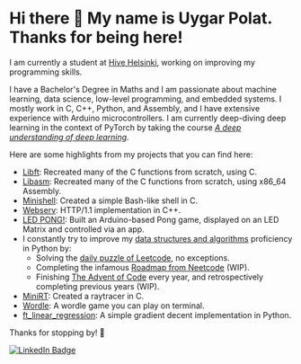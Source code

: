 # Hi there 👋 My name is Uygar Polat. Thanks for being here!

I am currently a student at [Hive Helsinki](hive.fi), working on improving my programming skills.

I have a Bachelor's Degree in Maths and I am passionate about machine learning, data science, low-level programming, and embedded systems. I mostly work in C, C++, Python, and Assembly, and I have extensive experience with Arduino microcontrollers. I am currently deep-diving deep learning in the context of PyTorch by taking the course [*A deep understanding of deep learning*](https://www.udemy.com/course/deeplearning_x/).

Here are some highlights from my projects that you can find here:

* [Libft](https://github.com/uygarpolat/libft): Recreated many of the C functions from scratch, using C.
* [Libasm](https://github.com/uygarpolat/libasm): Recreated many of the C functions from scratch, using x86_64 Assembly.
* [Minishell](https://github.com/uygarpolat/minishell): Created a simple Bash-like shell in C.
* [Webserv](https://github.com/cpireyre/webserv): HTTP/1.1 implementation in C++.
* [LED PONG!](https://github.com/uygarpolat/LED-Pong): Built an Arduino-based Pong game, displayed on an LED Matrix and controlled via an app.
* I constantly try to improve my [data structures and algorithms](https://www.w3schools.com/dsa/dsa_intro.php) proficiency in Python by:
	- Solving the [daily puzzle of Leetcode](https://github.com/uygarpolat/leetcode-daily), no exceptions.
	- Completing the infamous [Roadmap from Neetcode](https://github.com/uygarpolat/neetcode-roadmap) (WIP).
	- Finishing [The Advent of Code](https://github.com/uygarpolat/advent-of-code) every year, and retrospectively completing previous years (WIP).
* [MiniRT](https://github.com/cpireyre/miniRT): Created a raytracer in C.
* [Wordle](https://github.com/uygarpolat/ft_wordle): A wordle game you can play on terminal.
* [ft_linear_regression](https://github.com/uygarpolat/ft_linear_regression): A simple gradient decent implementation in Python.

Thanks for stopping by! 👋

[![LinkedIn Badge](https://img.shields.io/badge/LinkedIn-Connect-0A66C2?logo=linkedin&style=flat-square)](https://www.linkedin.com/in/uygar-polat-b570a626b/)
